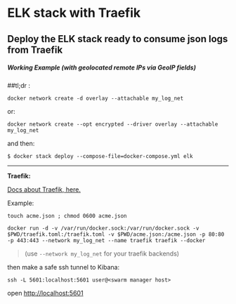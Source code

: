 # ELK stack with Traefik

## Deploy the ELK stack ready to consume json logs from Traefik 

##### Working Example (with geolocated remote IPs via GeoIP fields)


##tl;dr :

`docker network create -d overlay --attachable my_log_net`

or:

`docker network create --opt encrypted --driver overlay --attachable my_log_net`

and then:

`$ docker stack deploy --compose-file=docker-compose.yml elk`

---

**Traefik:**

[Docs about Traefik, here.](https://docs.traefik.io)

Example: 

`touch acme.json ; chmod 0600 acme.json`

`docker run -d -v /var/run/docker.sock:/var/run/docker.sock -v $PWD/traefik.toml:/traefik.toml -v $PWD/acme.json:/acme.json -p 80:80 -p 443:443 --network my_log_net --name traefik traefik --docker`

> (use `--network my_log_net` for your traefik backends)

then make a safe ssh tunnel to Kibana:

`ssh -L 5601:localhost:5601 user@<swarm manager host>`

open [http://localhost:5601](http://localhost:5601)